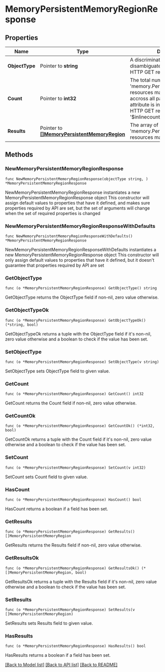 # MemoryPersistentMemoryRegionResponse

## Properties

Name | Type | Description | Notes
------------ | ------------- | ------------- | -------------
**ObjectType** | Pointer to **string** | A discriminator value to disambiguate the schema of a HTTP GET response body. | 
**Count** | Pointer to **int32** | The total number of &#39;memory.PersistentMemoryRegion&#39; resources matching the request, accross all pages. The &#39;Count&#39; attribute is included when the HTTP GET request includes the &#39;$inlinecount&#39; parameter. | [optional] 
**Results** | Pointer to [**[]MemoryPersistentMemoryRegion**](memory.PersistentMemoryRegion.md) | The array of &#39;memory.PersistentMemoryRegion&#39; resources matching the request. | [optional] 

## Methods

### NewMemoryPersistentMemoryRegionResponse

`func NewMemoryPersistentMemoryRegionResponse(objectType string, ) *MemoryPersistentMemoryRegionResponse`

NewMemoryPersistentMemoryRegionResponse instantiates a new MemoryPersistentMemoryRegionResponse object
This constructor will assign default values to properties that have it defined,
and makes sure properties required by API are set, but the set of arguments
will change when the set of required properties is changed

### NewMemoryPersistentMemoryRegionResponseWithDefaults

`func NewMemoryPersistentMemoryRegionResponseWithDefaults() *MemoryPersistentMemoryRegionResponse`

NewMemoryPersistentMemoryRegionResponseWithDefaults instantiates a new MemoryPersistentMemoryRegionResponse object
This constructor will only assign default values to properties that have it defined,
but it doesn't guarantee that properties required by API are set

### GetObjectType

`func (o *MemoryPersistentMemoryRegionResponse) GetObjectType() string`

GetObjectType returns the ObjectType field if non-nil, zero value otherwise.

### GetObjectTypeOk

`func (o *MemoryPersistentMemoryRegionResponse) GetObjectTypeOk() (*string, bool)`

GetObjectTypeOk returns a tuple with the ObjectType field if it's non-nil, zero value otherwise
and a boolean to check if the value has been set.

### SetObjectType

`func (o *MemoryPersistentMemoryRegionResponse) SetObjectType(v string)`

SetObjectType sets ObjectType field to given value.


### GetCount

`func (o *MemoryPersistentMemoryRegionResponse) GetCount() int32`

GetCount returns the Count field if non-nil, zero value otherwise.

### GetCountOk

`func (o *MemoryPersistentMemoryRegionResponse) GetCountOk() (*int32, bool)`

GetCountOk returns a tuple with the Count field if it's non-nil, zero value otherwise
and a boolean to check if the value has been set.

### SetCount

`func (o *MemoryPersistentMemoryRegionResponse) SetCount(v int32)`

SetCount sets Count field to given value.

### HasCount

`func (o *MemoryPersistentMemoryRegionResponse) HasCount() bool`

HasCount returns a boolean if a field has been set.

### GetResults

`func (o *MemoryPersistentMemoryRegionResponse) GetResults() []MemoryPersistentMemoryRegion`

GetResults returns the Results field if non-nil, zero value otherwise.

### GetResultsOk

`func (o *MemoryPersistentMemoryRegionResponse) GetResultsOk() (*[]MemoryPersistentMemoryRegion, bool)`

GetResultsOk returns a tuple with the Results field if it's non-nil, zero value otherwise
and a boolean to check if the value has been set.

### SetResults

`func (o *MemoryPersistentMemoryRegionResponse) SetResults(v []MemoryPersistentMemoryRegion)`

SetResults sets Results field to given value.

### HasResults

`func (o *MemoryPersistentMemoryRegionResponse) HasResults() bool`

HasResults returns a boolean if a field has been set.


[[Back to Model list]](../README.md#documentation-for-models) [[Back to API list]](../README.md#documentation-for-api-endpoints) [[Back to README]](../README.md)


